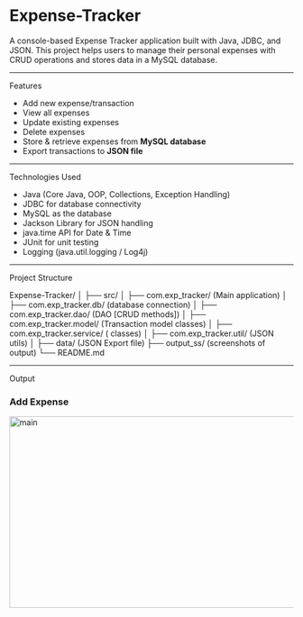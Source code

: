 # Expense-Tracker
A console-based Expense Tracker application built with Java, JDBC, and JSON. 
This project helps users to manage their personal expenses with CRUD operations and stores data in a MySQL database. 

---

Features
- Add new expense/transaction  
- View all expenses  
- Update existing expenses  
- Delete expenses  
- Store & retrieve expenses from **MySQL database**  
- Export transactions to **JSON file**   

---

Technologies Used
- Java (Core Java, OOP, Collections, Exception Handling)
- JDBC for database connectivity
- MySQL as the database
- Jackson Library for JSON handling
- java.time API for Date & Time
- JUnit for unit testing
- Logging (java.util.logging / Log4j)

---

Project Structure

Expense-Tracker/
│
├── src/
│ ├── com.exp_tracker/ (Main application)
│ ├── com.exp_tracker.db/ (database connection)
│ ├── com.exp_tracker.dao/ (DAO [CRUD methods])
│ ├── com.exp_tracker.model/ (Transaction model classes)
│ ├── com.exp_tracker.service/ ( classes)
│ ├── com.exp_tracker.util/ (JSON utils)
│
├── data/ (JSON Export file)
├── output_ss/ (screenshots of output) 
└── README.md

---

Output 

### Add Expense
<img width="837" height="340" alt="main" src="https://github.com/user-attachments/assets/24f6e94e-4576-44ce-be1c-93429902ebf0" />

